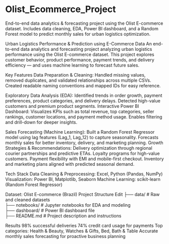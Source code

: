 # Olist_Ecommerce_Project
End-to-end data analytics &amp; forecasting project using the Olist E-commerce dataset. Includes data cleaning, EDA, Power BI dashboard, and a Random Forest model to predict monthly sales for urban logistics optimization.


Urban Logistics Performance & Prediction using E-Commerce Data
An end-to-end data analytics and forecasting project analyzing urban logistics performance using the Olist E-commerce dataset.
This project explores customer behavior, product performance, payment trends, and delivery efficiency — and uses machine learning to forecast future sales.

Key Features
Data Preparation & Cleaning:
Handled missing values, removed duplicates, and validated relationships across multiple CSVs.
Created readable naming conventions and mapped IDs for easy reference.

Exploratory Data Analysis (EDA):
Identified trends in order growth, payment preferences, product categories, and delivery delays.
Detected high-value customers and premium product segments.
Interactive Power BI Dashboard:
Visualizes KPIs such as total revenue, top categories, seller rankings, customer locations, and payment method usage.
Enables filtering and drill-down for deeper insights.

Sales Forecasting (Machine Learning):
Built a Random Forest Regressor model using lag features (Lag_1, Lag_12) to capture seasonality.
Forecasts monthly sales for better inventory, delivery, and marketing planning.
Growth Strategies & Recommendations:
Delivery optimization through regional courier partnerships and predictive ETAs.
Loyalty programs for high-value customers.
Payment flexibility with EMI and mobile-first checkout.
Inventory and marketing plans aligned with predicted seasonal demand.

Tech Stack
Data Cleaning & Preprocessing: Excel, Python (Pandas, NumPy)
Visualization: Power BI, Matplotlib, Seaborn
Machine Learning: scikit-learn (Random Forest Regressor)


Dataset: Olist E-commerce (Brazil)
Project Structure
Edit
├── data/           # Raw and cleaned datasets  
├── notebooks/      # Jupyter notebooks for EDA and modeling  
├── dashboard/      # Power BI dashboard file   
├── README.md       # Project description and instructions  

Results
98% successful deliveries
74% credit card usage for payments
Top categories: Health & Beauty, Watches & Gifts, Bed, Bath & Table
Accurate monthly sales forecasting for proactive business planning


